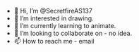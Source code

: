 - 👋 Hi, I’m @SecretfireAS137
- 👀 I’m interested in drawing.
- 🌱 I’m currently learning to animate.
- 💞️ I’m looking to collaborate on - no idea.
- 📫 How to reach me - email

<!---
SecretfireAS137/SecretfireAS137 is a ✨ special ✨ repository because its `README.md` (this file) appears on your GitHub profile.
You can click the Preview link to take a look at your changes.
--->
